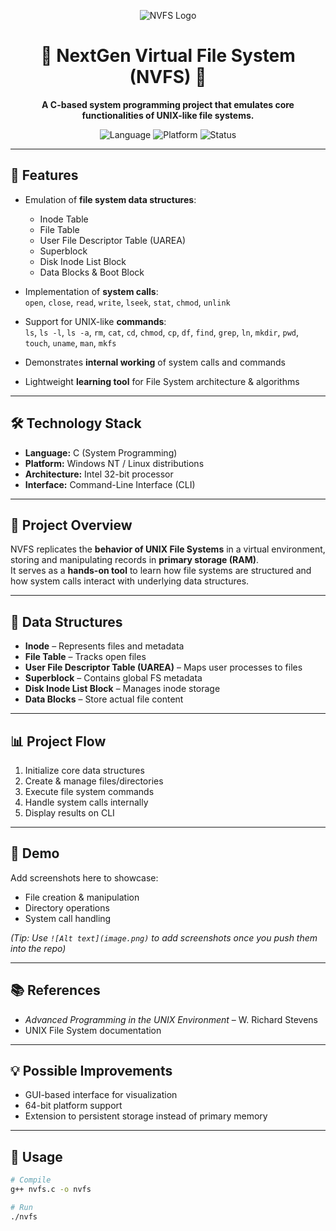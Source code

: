 <p align="center">
  <img src="https://img.shields.io/badge/Project-NextGen%20Virtual%20File%20System-green?style=for-the-badge&logo=linux" alt="NVFS Logo">
</p>

<h1 align="center">📂 NextGen Virtual File System (NVFS) 📂</h1>

<p align="center">
  <b>A C-based system programming project that emulates core functionalities of UNIX-like file systems.</b>  
</p>

<p align="center">
  <img src="https://img.shields.io/badge/Language-C-blue?style=flat-square&logo=c" alt="Language">  
  <img src="https://img.shields.io/badge/Platform-Windows%20%7C%20Linux-lightgrey?style=flat-square&logo=linux" alt="Platform">  
  <img src="https://img.shields.io/badge/Status-Completed-success?style=flat-square" alt="Status">  
</p>

---

## 🚀 Features
- Emulation of **file system data structures**:  
  - Inode Table  
  - File Table  
  - User File Descriptor Table (UAREA)  
  - Superblock  
  - Disk Inode List Block  
  - Data Blocks & Boot Block  

- Implementation of **system calls**:  
  `open`, `close`, `read`, `write`, `lseek`, `stat`, `chmod`, `unlink`

- Support for UNIX-like **commands**:  
  `ls`, `ls -l`, `ls -a`, `rm`, `cat`, `cd`, `chmod`, `cp`, `df`, `find`, `grep`, `ln`, `mkdir`, `pwd`, `touch`, `uname`, `man`, `mkfs`

- Demonstrates **internal working** of system calls and commands  
- Lightweight **learning tool** for File System architecture & algorithms  

---

## 🛠️ Technology Stack
- **Language:** C (System Programming)  
- **Platform:** Windows NT / Linux distributions  
- **Architecture:** Intel 32-bit processor  
- **Interface:** Command-Line Interface (CLI)  

---

## 📖 Project Overview
NVFS replicates the **behavior of UNIX File Systems** in a virtual environment, storing and manipulating records in **primary storage (RAM)**.  
It serves as a **hands-on tool** to learn how file systems are structured and how system calls interact with underlying data structures.  

---

## 📂 Data Structures
- **Inode** – Represents files and metadata  
- **File Table** – Tracks open files  
- **User File Descriptor Table (UAREA)** – Maps user processes to files  
- **Superblock** – Contains global FS metadata  
- **Disk Inode List Block** – Manages inode storage  
- **Data Blocks** – Store actual file content  

---

## 📊 Project Flow
1. Initialize core data structures  
2. Create & manage files/directories  
3. Execute file system commands  
4. Handle system calls internally  
5. Display results on CLI  

---

## 📸 Demo
Add screenshots here to showcase:
- File creation & manipulation  
- Directory operations  
- System call handling  

*(Tip: Use `![Alt text](image.png)` to add screenshots once you push them into the repo)*

---

## 📚 References
- *Advanced Programming in the UNIX Environment* – W. Richard Stevens  
- UNIX File System documentation  

---

## 💡 Possible Improvements
- GUI-based interface for visualization  
- 64-bit platform support  
- Extension to persistent storage instead of primary memory  

---

## 📌 Usage
```bash
# Compile
g++ nvfs.c -o nvfs

# Run
./nvfs
